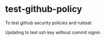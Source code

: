 # test-github-policy
To test github security policies and ruleset

Updating to test ssh key without commit signin

